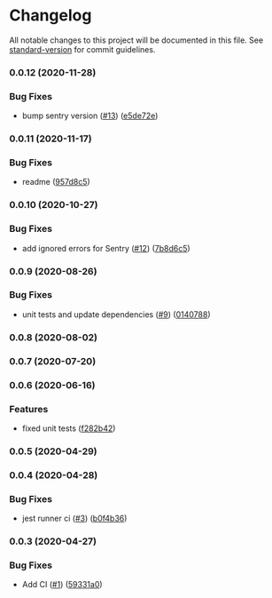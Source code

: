 # Changelog

All notable changes to this project will be documented in this file. See [standard-version](https://github.com/conventional-changelog/standard-version) for commit guidelines.

### 0.0.12 (2020-11-28)


### Bug Fixes

* bump sentry version ([#13](https://github.com/yurist38/linkedin-video-downloader/issues/13)) ([e5de72e](https://github.com/yurist38/linkedin-video-downloader/commit/e5de72e9a8cf474b5e129e75d0d513343ffd18f4))

### 0.0.11 (2020-11-17)


### Bug Fixes

* readme ([957d8c5](https://github.com/yurist38/linkedin-video-downloader/commit/957d8c5e3f3d12b2818ec0b5b9bd23d8e0bc035b))

### 0.0.10 (2020-10-27)


### Bug Fixes

* add ignored errors for Sentry ([#12](https://github.com/yurist38/linkedin-video-downloader/issues/12)) ([7b8d6c5](https://github.com/yurist38/linkedin-video-downloader/commit/7b8d6c5bd4068877c28b4a0d46b7710f02a86765))

### 0.0.9 (2020-08-26)


### Bug Fixes

* unit tests and update dependencies ([#9](https://github.com/yurist38/linkedin-video-downloader/issues/9)) ([0140788](https://github.com/yurist38/linkedin-video-downloader/commit/0140788e1af5ab144aea88a18316c254a1ff6bad))

### 0.0.8 (2020-08-02)

### 0.0.7 (2020-07-20)

### 0.0.6 (2020-06-16)


### Features

* fixed unit tests ([f282b42](https://github.com/yurist38/linkedin-video-downloader/commit/f282b42fa9af6e9e4fabe4af9c08ffe55a2222b2))

### 0.0.5 (2020-04-29)

### 0.0.4 (2020-04-28)


### Bug Fixes

* jest runner ci ([#3](https://github.com/yurist38/linkedin-video-downloader/issues/3)) ([b0f4b36](https://github.com/yurist38/linkedin-video-downloader/commit/b0f4b36185c5ba7940359f63866436c33da58f14))

### 0.0.3 (2020-04-27)


### Bug Fixes

* Add CI ([#1](https://github.com/yurist38/linkedin-video-downloader/issues/1)) ([59331a0](https://github.com/yurist38/linkedin-video-downloader/commit/59331a0eb81926911d5758812e6f68a0ffbd4b12))
